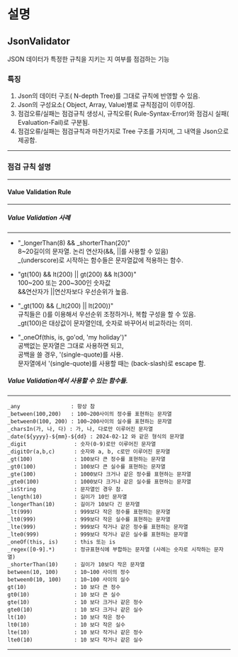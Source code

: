 # 설명
## JsonValidator
JSON 데이터가 특정한 규칙을 지키는 지 여부를 점검하는 기능

### 특징
1. Json의 데이터 구조( N-depth Tree)를 그대로 규칙에 반영할 수 있음.
2. Json의 구성요소( Object, Array, Value)별로 규칙점검이 이루어짐.
3. 점검오류/실패는 점검규칙 생성시, 규칙오류( Rule-Syntax-Error)와 점검시 실패( Evaluation-Fail)로 구분됨.
4. 점검오류/실패는 점검규칙과 마찬가지로 Tree 구조를 가지며, 그 내역을 Json으로 제공함.

------------------

### 점검 규칙 설명


------------------



#### Value Validation Rule


------------------


##### Value Validation 사례

------------------

- "_longerThan(8) && _shorterThan(20)"  
   8~20길이의 문자열. 논리 연산자(&&, ||를 사용할 수 있음)   
   _(underscore)로 시작하는 함수들은 문자열값에 적용하는 함수.


- "gt(100) && lt(200) || gt(200) && lt(300)"   
   100~200 또는 200~300인 숫자값  
   &&연산자가 ||연산자보다 우선순위가 높음.


- "_gt(100) && (_lt(200) || lt(200))"   
  규칙들은 ()를 이용해서 우선순위 조정하거나, 복합 구성을 할 수 있음.  
  _gt(100)은 대상값이 문자열인데, 숫자로 바꾸어서 비교하라는 의미.


- "_oneOf(this, is, go\'od, 'my holiday')"   
  공백없는 문자열은 그대로 사용하면 되고,   
  공백을 쓸 경우,  '(single-quote)를 사용.  
  문자열에서 '(single-quote)를 사용할 때는 \(back-slash)로 escape 함.

  


##### Value Validation에서 사용할 수 있는 함수들.


------------------

	_any                : 항상 참
	_between(100,200)   : 100~200사이의 정수를 표현하는 문자열
	_between0(100, 200) : 100~200사이의 실수를 표현하는 문자열
	_charsIn(가, 나, 다) : 가, 나, 다로만 이루어진 문자열
	_date(${yyyy}-${mm}-${dd} : 2024-02-12 와 같은 형식의 문자열
	_digit               : 숫자(0-9)로만 이루어진 문자열
	_digitOr(a,b,c)      : 숫자와 a, b, c로만 이루어진 문자열
	_gt(100)             : 100보다 큰 정수를 표현하는 문자열
	_gt0(100)            : 100보다 큰 실수를 표현하는 문자열
	_gte(100)            : 1000보다 크거나 같은 정수를 표현하는 문자열
	_gte0(100)           : 1000보다 크거나 같은 실수를 표현하는 문자열
	_isString            : 문자열인 경우 참. 
	_length(10)          : 길이가 10인 문자열
	_longerThan(10)      : 길이가 10보다 긴 문자열
	_lt(999)             : 999보다 작은 정수를 표현하는 문자열
	_lt0(999)            : 999보다 작은 실수를 표현하는 문자열
	_lte(999)            : 999보다 작거나 같은 정수를 표현하는 문자열
	_lte0(999)           : 999보다 작거나 같은 실수를 표현하는 문자열
	_oneOf(this, is)     : this 또는 is
	_regex([0-9].*)      : 정규표현식에 부합하는 문자열 (사례는 숫자로 시작하는 문자열)
	_shorterThan(10)     : 길이가 10보다 작은 문자열
	between(10, 100)     : 10~100 사이의 정수
	between0(10, 100)    : 10~100 사이의 실수
	gt(10)               : 10 보다 큰 정수
	gt0(10)              : 10 보다 큰 실수
	gte(10)              : 10 보다 크거나 같은 정수
	gte0(10)             : 10 보다 크거나 같은 실수
	lt(10)               : 10 보다 작은 정수
	lt0(10)              : 10 보다 작은 실수
	lte(10)              : 10 보다 작거나 같은 정수
	lte0(10)             : 10 보다 작거나 같은 실수

------------------

